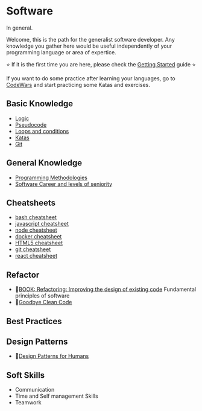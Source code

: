 # Software 
In general.

Welcome, this is the path for the generalist software developer. Any knowledge you gather here would be useful independently of your programming language or area of expertice.

⭐ If it is the first time you are here, please check the [Getting Started](program/software/getting_started.md) guide ⭐

If you want to do some practice after learning your languages, go to [CodeWars](https://www.codewars.com/) and start practicing some Katas and exercises. 

## Basic Knowledge
- [Logic](program/software/logic.md)
- [Pseudocode](program/software/pseudocode.md)
- [Loops and conditions](program/software/loops_conditions.md)
- [Katas](program/software/katas.md)
- [Git](program/software/git.md)

## General Knowledge
- [Programming Methodologies](program/software/programming_methodologies.md)
- [Software Career and levels of seniority](program/software/career.md)

## Cheatsheets
  * [bash cheatsheet](program/software/cheatsheets/bash.md)
  * [javascript cheatsheet](program/software/cheatsheets/js.md)
  * [node cheatsheet](program/software/cheatsheets/node.md)
  * [docker cheatsheet](program/software/cheatsheets/docker.md)
  * [HTML5 cheatsheet](program/software/cheatsheets/html5.md)
  * [git cheatsheet](program/software/cheatsheets/git.md)
  * [react cheatsheet](program/software/cheatsheets/react.md)

## Refactor
- 📘[BOOK: Refactoring: Improving the design of existing code](https://www.amazon.com/Refactoring-Improving-Existing-Addison-Wesley-Signature/dp/0134757599/ref=sr_1_1?crid=30YQYCTG85GV0&keywords=refactoring+improving+the+design+of+existing+code&qid=1579542462&s=books&sprefix=refactor%2Cstripbooks-intl-ship%2C295&sr=1-1)
Fundamental principles of software 
- 🚀[Goodbye Clean Code](https://overreacted.io/goodbye-clean-code/)

## Best Practices


## Design Patterns
- 🚀[Design Patterns for Humans](https://roadmap.sh/guides/design-patterns-for-humans)

## Soft Skills
- Communication
- Time and Self management Skills
- Teamwork

